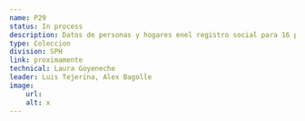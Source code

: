 ```yaml
---
name: P29
status: In process
description: Datos de personas y hogares enel registro social para 16 países de la región a nivel subnacional
type: Coleccion
division: SPH
link: proximamente
technical: Laura Goyeneche
leader: Luis Tejerina, Alex Bagolle
image: 
    url: 
    alt: x
---
```

    